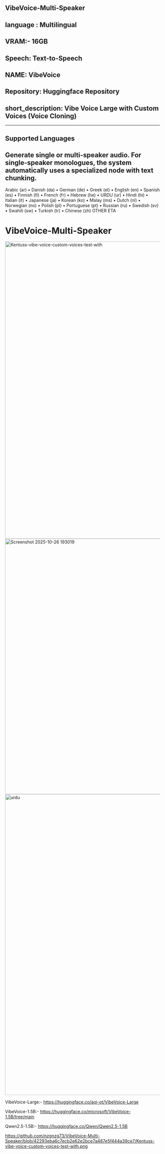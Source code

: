 
## VibeVoice-Multi-Speaker

## language : Multilingual
## VRAM:- 16GB
## Speech: Text-to-Speech
## NAME: VibeVoice
## Repository: Huggingface Repository

## short_description: Vibe Voice Large with Custom Voices (Voice Cloning)
---
##  Supported Languages
##  Generate single or multi-speaker audio. For single-speaker monologues, the system automatically uses a specialized node with text chunking.
Arabic (ar) • Danish (da) • German (de) • Greek (el) • English (en) • Spanish (es) • Finnish (fi) • French (fr) • Hebrew (he) • URDU (ur)  • Hindi (hi) • Italian (it) • Japanese (ja) • Korean (ko) • Malay (ms) • Dutch (nl) • Norwegian (no) • Polish (pl) • Portuguese (pt) • Russian (ru) • Swedish (sv) • Swahili (sw) • Turkish (tr) • Chinese (zh) OTHER ETA

# VibeVoice-Multi-Speaker

<img width="1675" height="968" alt="Kentuss-vibe-voice-custom-voices-test-with" src="https://github.com/user-attachments/assets/0ce34489-391d-4604-8387-37345b1ad787" />



<img width="1559" height="832" alt="Screenshot 2025-10-26 193019" src="https://github.com/user-attachments/assets/100658d5-73cd-4297-bb6c-517f56469b37" />




<img width="1713" height="980" alt="urdu" src="https://github.com/user-attachments/assets/8187d78e-cd0c-4577-81e3-7c2153df9eb6" />






VibeVoice-Large:- https://huggingface.co/aoi-ot/VibeVoice-Large


VibeVoice-1.5B:- https://huggingface.co/microsoft/VibeVoice-1.5B/tree/main


Qwen2.5-1.5B:-  https://huggingface.co/Qwen/Qwen2.5-1.5B

https://github.com/nzgnzg73/VibeVoice-Multi-Speaker/blob/42293eba6c7ecb2e62e2bce7a487e5f444a39ce7/Kentuss-vibe-voice-custom-voices-test-with.png


